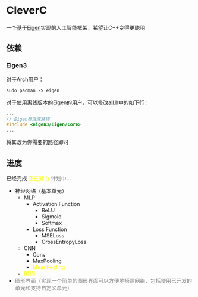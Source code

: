 # CleverC

一个基于[Eigen](https://eigen.tuxfamily.org)实现的人工智能框架，希望让C++变得更聪明

## 依赖

### Eigen3  
对于Arch用户：  

```shell
sudo pacman -S eigen
```
对于使用离线版本的Eigen的用户，可以修改[all.h](./include/all.h)中的如下行：
```cpp
...
// Eigen标准库路径
#include <eigen3/Eigen/Core>
...
```
将其改为你需要的路径即可

## 进度

<font>已经完成</font>
<font color='yellow'>正在努力</font>
<font color='gray'>计划中...</font>

+ 神经网络（基本单元）
  + MLP
    + Activation Function
      + ReLU
      + Sigmoid 
      + Softmax
    + Loss Function
      + MSELoss
      + CrossEntropyLoss
  + CNN
    + Conv
    + MaxPooling
    + <font color='yellow'>MeanPooling</font>
  + <font color='yellow'>RNN</font>
+ <font color='gray'>图形界面（实现一个简单的图形界面可以方便地搭建网络，包括使用已开发的单元和支持自定义单元）</font>